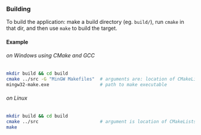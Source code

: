 ### Building 

To build the application: make a build directory (eg. `build/`), run `cmake` in that dir, and then use `make` to build the target.

#### Example

###### on Windows using CMake and GCC

``` bash
mkdir build && cd build
cmake ../src -G "MinGW Makefiles"  # arguments are: location of CMakeLists.txt, build system generator
mingw32-make.exe                   # path to make executable
```

###### on Linux

``` bash
mkdir build && cd build
cmake ../src                       # argument is location of CMakeLists.txt
make
